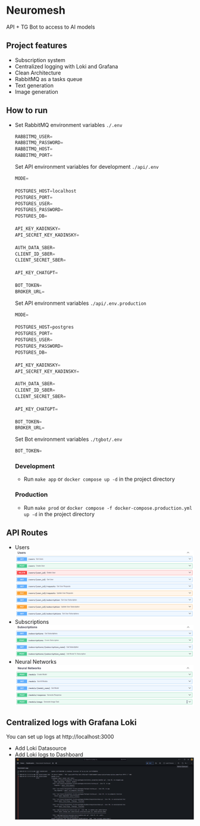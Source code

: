 # Neuromesh
API + TG Bot to access to AI models

## Project features
* Subscription system
* Centralized logging with Loki and Grafana
* Clean Architecture
* RabbitMQ as a tasks queue
* Text generation
* Image generation

## How to run
* Set RabbitMQ environment variables `./.env`
    ```python
    RABBITMQ_USER=
    RABBITMQ_PASSWORD=
    RABBITMQ_HOST=
    RABBITMQ_PORT=
    ```
    Set API environment variables for development `./api/.env`
    ```python
    MODE=

    POSTGRES_HOST=localhost
    POSTGRES_PORT=
    POSTGRES_USER=
    POSTGRES_PASSWORD=
    POSTGRES_DB=

    API_KEY_KADINSKY=
    API_SECRET_KEY_KADINSKY=

    AUTH_DATA_SBER=
    CLIENT_ID_SBER=
    CLIENT_SECRET_SBER=

    API_KEY_CHATGPT=

    BOT_TOKEN=
    BROKER_URL=
    ```
    Set API environment variables `./api/.env.production`
    ```python
    MODE=

    POSTGRES_HOST=postgres
    POSTGRES_PORT=
    POSTGRES_USER=
    POSTGRES_PASSWORD=
    POSTGRES_DB=

    API_KEY_KADINSKY=
    API_SECRET_KEY_KADINSKY=

    AUTH_DATA_SBER=
    CLIENT_ID_SBER=
    CLIENT_SECRET_SBER=

    API_KEY_CHATGPT=

    BOT_TOKEN=
    BROKER_URL=
    ```
    Set Bot environment variables `./tgbot/.env`
    ```python
    BOT_TOKEN=
    ```
    ### Development
    * Run `make app` or `docker compose up -d` in the project directory
    ### Production
    * Run `make prod` or `docker compose -f docker-compose.production.yml up -d` in the project directory

## API Routes
* Users ![image](./docs/images/users.png)
* Subscriptions ![image](./docs/images/subscriptions.png)
* Neural Networks ![image](./docs/images/neural_networks.png)
## Centralized logs with Grafana Loki
You can set up logs at http://localhost:3000
* Add Loki Datasource
* Add Loki logs to Dashboard
![image](./docs/images/grafana.png)
